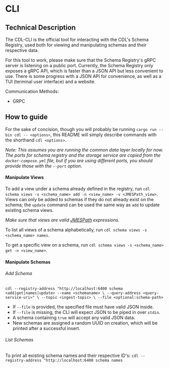 # CLI

## Technical Description
The CDL-CLI is the official tool for interacting with the CDL's Schema Registry, used both for viewing and manipulating
schemas and their respective data.

For this tool to work, please make sure that the Schema Registry's gRPC server is listening on a public port. Currently,
the Schema Registry only exposes a gRPC API, which is faster than a JSON API but less convenient to use. There is some
progress with a JSON API for convenience, as well as a TUI (terminal user interface) and a website.

Communication Methods:

- GRPC

## How to guide
For the sake of concision, though you will probably be running `cargo run --bin cdl -- <options>`, this README will
simply describe commands with the shorthand `cdl <options>`.

_Note: This assumes you are running the common data layer locally for now. The ports for_
_schema registry and the storage service are copied from the `docker-compose.yml` file, but_
_if you are using different ports, you should provide those with the `--port` option._

#### Manipulate Views
To add a view under a schema already defined in the registry, run
`cdl schema views -s <schema_name> add -n <view_name> -v <JMESPath_view>`. Views can only be added to schemas if they do
not already exist on the schema; the `update` command can be used the same way as `add` to update existing schema views.

_Make sure that views are valid [JMESPath](https://jmespath.org/) expressions._

To list all views of a schema alphabetically, run `cdl schema views -s <schema_name> names`.

To get a specific view on a schema, run `cdl schema views -s <schema_name> get -n <view_name>`.

#### Manipulate Schemas

###### Add Schema
`cdl --registry-address "http://localhost:6400 schema <add|get|names|update> --name <schemaname> \
--query-address <query-service-uri>" \
--topic <ingest-topic> \
--file <optional:schema-path>
`

- If `--file` is provided, the specified file must have valid JSON inside.
- If `--file` is missing, the CLI will expect JSON to be piped in over `stdin`.
- A schema containing `true` will accept any valid JSON data.
- New schemas are assigned a random UUID on creation, which will be printed after a successful insert.

###### List Schemas
To print all existing schema names and their respective ID's:
`cdl --registry-address "http://localhost:6400 schema names`
